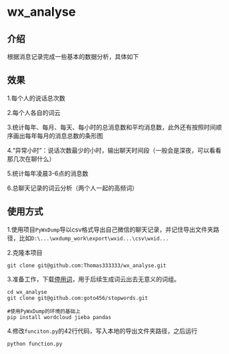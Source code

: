 # wx_analyse
## 介绍
根据消息记录完成一些基本的数据分析，具体如下
## 效果
1.每个人的说话总次数

2.每个人各自的词云

3.统计每年、每月、每天、每小时的总消息数和平均消息数，此外还有按照时间顺序画出每年每月的消息总数的条形图

4.“异常小时”：说话次数最少的小时，输出聊天时间段（一般会是深夜，可以看看那几次在聊什么）

5.统计每年凌晨3-6点的消息数

6.总聊天记录的词云分析（两个人一起的高频词）

## 使用方式
1.使用项目`PyWxDump`导以csv格式导出自己微信的聊天记录，并记住导出文件夹路径，比如`D:\...\wxdump_work\export\wxid...\csv\wxid...`

2.克隆本项目
```
git clone git@github.com:Thomas333333/wx_analyse.git
```

3.准备工作，下载[停用词](https://github.com/goto456/stopwords)，用于后续生成词云出去无意义的词组。
```
cd wx_analyse
git clone git@github.com:goto456/stopwords.git

#使用PyWxDump的环境的基础上
pip install wordcloud jieba pandas
```
4.修改`funciton.py`的42行代码，写入本地的导出文件夹路径，之后运行
```
python function.py
```

